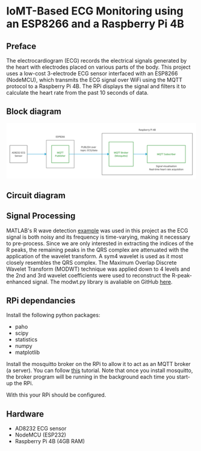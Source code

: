 # IoMT-Based ECG Monitoring using an ESP8266 and a Raspberry Pi 4B

## Preface

The electrocardiogram (ECG) records the electrical signals generated by the heart with electrodes placed on various parts of the body. This project uses a low-cost 3-electrode ECG sensor interfaced with an ESP8266 (NodeMCU), which transmits the ECG signal over WiFi using the MQTT protocol to a Raspberry Pi 4B. The RPi displays the signal and filters it to calculate the heart rate from the past 10 seconds of data.

## Block diagram

![alt text](https://github.com/zainamir-98/iomt-ecg/blob/main/Untitled%20Document.png)
  
## Circuit diagram

## Signal Processing

MATLAB's R wave detection [example](https://www.mathworks.com/help/wavelet/ug/r-wave-detection-in-the-ecg.html) was used in this project as the ECG signal is both noisy and its frequency is time-varying, making it necessary to pre-process. Since we are only interested in extracting the indices of the R peaks, the remaining peaks in the QRS complex are attenuated with the application of the wavelet transform. A sym4 wavelet is used as it most closely resembles the QRS complex. The Maximum Overlap Discrete Wavelet Transform (MODWT) technique was applied down to 4 levels and the 2nd and 3rd wavelet coefficients were used to reconstruct the R-peak-enhanced signal. The modwt.py library is avaliable on GitHub [here](https://github.com/pistonly/modwtpy).

## RPi dependancies

Install the following python packages:
* paho
* scipy
* statistics
* numpy
* matplotlib

Install the mosquitto broker on the RPi to allow it to act as an MQTT broker (a server). You can follow [this](https://randomnerdtutorials.com/how-to-install-mosquitto-broker-on-raspberry-pi/) tutorial. Note that once you install mosquitto, the broker program will be running in the background each time you start-up the RPi.

With this your RPi should be configured.

## Hardware
* AD8232 ECG sensor
* NodeMCU (ESP232)
* Raspberry Pi 4B (4GB RAM)
